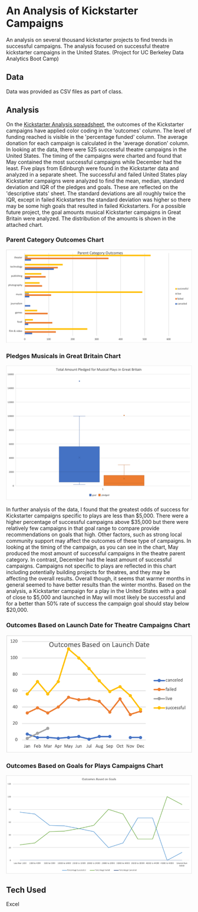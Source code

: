 # An Analysis of Kickstarter Campaigns

An analysis on several thousand kickstarter projects to find trends in successful campaigns. The analysis focused on successful theatre kickstarter campaigns in the United States. 
(Project for UC Berkeley Data Analytics Boot Camp)

## Data
Data was provided as CSV files as part of class.

## Analysis
On the [Kickstarter Analysis spreadsheet](/data/Kickstarter_analysis.xlsx.zip), the outcomes of the Kickstarter campaigns have applied color coding in the 'outcomes' column. The level of funding reached is visible in the 'percentage funded' column. The average donation for each campaign is calculated in the 'average donation' column. In looking at the data, there were 525 successful theatre campaigns in the United States. The timing of the campaigns were charted and found that May contained the most successful campaigns while December had the least. 
Five plays from Edinburgh were found in the Kickstarter data and analyzed in a separate sheet. 
The successful and failed United States play Kickstarter campaigns were analyzed to find the mean, median, standard deviation and IQR of the pledges and goals. These are reflected on the 'descriptive stats' sheet. The standard deviations are all roughly twice the IQR, except in failed Kickstarters the standard deviation was higher so there may be some high goals that resulted in failed Kickstarters.
For a possible future project, the goal amounts musical Kickstarter campaigns in Great Britain were analyzed. The distribution of the amounts is shown in the attached chart. 
### Parent Category Outcomes Chart
![Parent_Category_Outcomes_Chart](/images/Parent-Category-Outcomes-Chart.png)
### Pledges Musicals in Great Britain Chart
![Pledges_Musicals_Great_Britain](/images/Pledges-Musicals-Great-Britain.png)

In further analysis of the data, I found that the greatest odds of success for Kickstarter campaigns specific to plays are less than $5,000. There were a higher percentage of successful campaigns above $35,000 but there were relatively few campaigns in that goal range to compare provide recommendations on goals that high. Other factors, such as strong local community support may affect the outcomes of these type of campaigns. In looking at the timing of the campaign, as you can see in the chart, May produced the most amount of successful campaigns in the theatre parent category. In contrast, December had the least amount of successful campaigns. Campaigns not specific to plays are reflected in this chart including potentially building projects for theatres, and they may be affecting the overall results. Overall though, it seems that warmer months in general seemed to have better results than the winter months. Based on the analysis, a Kickstarter campaign for a play in the United States with a goal of close to $5,000 and launched in May will most likely be successful and for a better than 50% rate of success the campaign goal should stay below $20,000.
### Outcomes Based on Launch Date for Theatre Campaigns Chart
![Outcomes_Based_on_Launch_Date](/images/Outcomes-based-on-launch-date.png)
### Outcomes Based on Goals for Plays Campaigns Chart
![Outcomes_Based_on_Goals](/images/Outcomes-Based-on-Goals.png)

## Tech Used
Excel